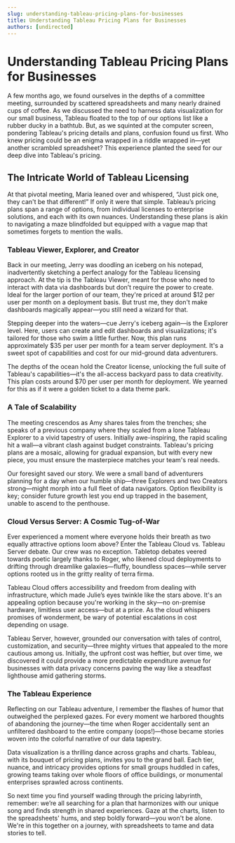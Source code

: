 ```yaml
---
slug: understanding-tableau-pricing-plans-for-businesses
title: Understanding Tableau Pricing Plans for Businesses
authors: [undirected]
---
```



# Understanding Tableau Pricing Plans for Businesses

A few months ago, we found ourselves in the depths of a committee meeting, surrounded by scattered spreadsheets and many nearly drained cups of coffee. As we discussed the need to harness data visualization for our small business, Tableau floated to the top of our options list like a rubber ducky in a bathtub. But, as we squinted at the computer screen, pondering Tableau's pricing details and plans, confusion found us first. Who knew pricing could be an enigma wrapped in a riddle wrapped in—yet another scrambled spreadsheet? This experience planted the seed for our deep dive into Tableau's pricing.

## The Intricate World of Tableau Licensing

At that pivotal meeting, Maria leaned over and whispered, “Just pick one, they can't be that different!” If only it were that simple. Tableau’s pricing plans span a range of options, from individual licenses to enterprise solutions, and each with its own nuances. Understanding these plans is akin to navigating a maze blindfolded but equipped with a vague map that sometimes forgets to mention the walls.

### Tableau Viewer, Explorer, and Creator

Back in our meeting, Jerry was doodling an iceberg on his notepad, inadvertently sketching a perfect analogy for the Tableau licensing approach. At the tip is the Tableau Viewer, meant for those who need to interact with data via dashboards but don’t require the power to create. Ideal for the larger portion of our team, they're priced at around $12 per user per month on a deployment basis. But trust me, they don't make dashboards magically appear—you still need a wizard for that.

Stepping deeper into the waters—cue Jerry's iceberg again—is the Explorer level. Here, users can create and edit dashboards and visualizations; it's tailored for those who swim a little further. Now, this plan runs approximately $35 per user per month for a team server deployment. It's a sweet spot of capabilities and cost for our mid-ground data adventurers.

The depths of the ocean hold the Creator license, unlocking the full suite of Tableau's capabilities—it's the all-access backyard pass to data creativity. This plan costs around $70 per user per month for deployment. We yearned for this as if it were a golden ticket to a data theme park.

### A Tale of Scalability

The meeting crescendos as Amy shares tales from the trenches; she speaks of a previous company where they scaled from a lone Tableau Explorer to a vivid tapestry of users. Initially awe-inspiring, the rapid scaling hit a wall—a vibrant clash against budget constraints. Tableau's pricing plans are a mosaic, allowing for gradual expansion, but with every new piece, you must ensure the masterpiece matches your team's real needs.

Our foresight saved our story. We were a small band of adventurers planning for a day when our humble ship—three Explorers and two Creators strong—might morph into a full fleet of data navigators. Option flexibility is key; consider future growth lest you end up trapped in the basement, unable to ascend to the penthouse.

### Cloud Versus Server: A Cosmic Tug-of-War

Ever experienced a moment where everyone holds their breath as two equally attractive options loom above? Enter the Tableau Cloud vs. Tableau Server debate. Our crew was no exception. Tabletop debates veered towards poetic largely thanks to Roger, who likened cloud deployments to drifting through dreamlike galaxies—fluffy, boundless spaces—while server options rooted us in the gritty reality of terra firma.

Tableau Cloud offers accessibility and freedom from dealing with infrastructure, which made Julie’s eyes twinkle like the stars above. It's an appealing option because you're working in the sky—no on-premise hardware, limitless user access—but at a price. As the cloud whispers promises of wonderment, be wary of potential escalations in cost depending on usage.

Tableau Server, however, grounded our conversation with tales of control, customization, and security—three mighty virtues that appealed to the more cautious among us. Initially, the upfront cost was heftier, but over time, we discovered it could provide a more predictable expenditure avenue for businesses with data privacy concerns paving the way like a steadfast lighthouse amid gathering storms.

### The Tableau Experience

Reflecting on our Tableau adventure, I remember the flashes of humor that outweighed the perplexed gazes. For every moment we harbored thoughts of abandoning the journey—the time when Roger accidentally sent an unfiltered dashboard to the entire company (oops!)—those became stories woven into the colorful narrative of our data tapestry.

Data visualization is a thrilling dance across graphs and charts. Tableau, with its bouquet of pricing plans, invites you to the grand ball. Each tier, nuance, and intricacy provides options for small groups huddled in cafes, growing teams taking over whole floors of office buildings, or monumental enterprises sprawled across continents.

So next time you find yourself wading through the pricing labyrinth, remember: we’re all searching for a plan that harmonizes with our unique song and finds strength in shared experiences. Gaze at the charts, listen to the spreadsheets' hums, and step boldly forward—you won't be alone. We're in this together on a journey, with spreadsheets to tame and data stories to tell.